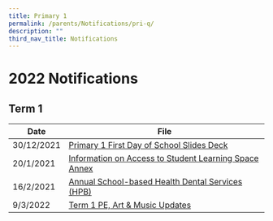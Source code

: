 ```yaml
---
title: Primary 1
permalink: /parents/Notifications/pri-q/
description: ""
third_nav_title: Notifications
---
```

# 2022 Notifications

## Term 1


| Date | File | 
| -------- | -------- | 
| 30/12/2021    | [Primary 1 First Day of School Slides Deck](/files/P1%20First%20Day%20of%20School.pdf)| 
| 20/1/2021    | [Information on Access to Student Learning Space](/files/RGPSN22P1003_INFORMATION%20ON%20ACCESS%20TO%20STUDENT%20LEARNING%20SPACE.pdf) <br> [Annex](/files/Annex%20A.pdf)| 
| 16/2/2021    | [Annual School-based Health Dental Services (HPB)](/files/Annual%20School-based%20Health%20%20Dental%20Services%20HPB.pdf) |
| 9/3/2022  | [Term 1 PE, Art & Music Updates](/files/RGPS_N22_P1_005%20Term1%20PAM%20Update.pdf) |

